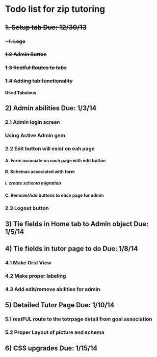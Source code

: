 # Todo list for zip tutoring 

## <del> 1. Setup tab <b> Due: 12/30/13 </b> <br> </del>
### <del> ⋅⋅1. Logo <br> </del>
### <del> 1.2 Admin Button <br> </del>
### <del> 1.3 Restful Routes to tabs <br> </del>
### <del> 1.4 Adding tab functionality <br> </del> 
#### Used Tabulous 

## 2) Admin abilities <b> Due: 1/3/14 </b> <br> 
### 2.1 Admin login screen <br> 
### Using Active Admin gem 
### 2.2 Edit button will exist on eah page <br> 
#### A. Form associate on each page with edit button <br> 
#### B. Schemas associated with form <br> 
##### i. create schema migration <br> 
#### C. Remove/Add buttons to each page for admin <br> 
### 2.3 Logout button 

## 3) Tie fields in Home tab to Admin object <b> Due: 1/5/14 </b> <br> 

## 4) Tie fields in tutor page to do <b> Due: 1/8/14 </b> <br> 
### 4.1 Make Grid View <br> 
### 4.2 Make proper labeling <br> 
### 4.3 Add edit/remove abilities for admin <br> 

## 5) Detailed Tutor Page <b> Due: 1/10/14 </b> <br> 
### 5.1 restFUL route to the totrpage detail from goal association <br>
### 5.2 Proper Layout of picture and schema <br> 

## 6) CSS upgrades <b> Due: 1/15/14 </b> <br> 
